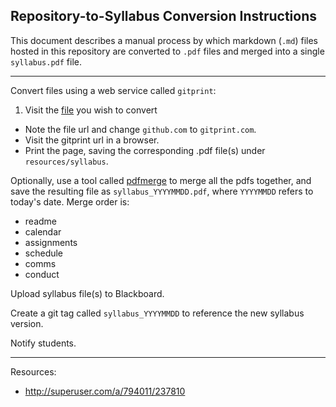## Repository-to-Syllabus Conversion Instructions

This document describes a manual process by which
 markdown (`.md`) files hosted in this repository
 are converted to `.pdf` files
 and merged into a single `syllabus.pdf` file.

<hr>

Convert files using a web service called `gitprint`:

 1. Visit the [file](https://github.com/gwu-business/badm-2301/blob/master/README.md) you wish to convert
 * Note the file url and change `github.com` to `gitprint.com`.
 * Visit the gitprint url in a browser.
 * Print the page, saving the corresponding .pdf file(s) under `resources/syllabus`.

Optionally, use a tool called [pdfmerge](https://www.pdfmerge.com/) to merge all the pdfs together, and save the resulting file as `syllabus_YYYYMMDD.pdf`, where `YYYYMMDD` refers to today's date. Merge order is:

+ readme
+ calendar
+ assignments
+ schedule
+ comms
+ conduct

Upload syllabus file(s) to Blackboard.

Create a git tag called `syllabus_YYYYMMDD` to reference the new syllabus version.

Notify students.

<hr>

Resources:

 + http://superuser.com/a/794011/237810
